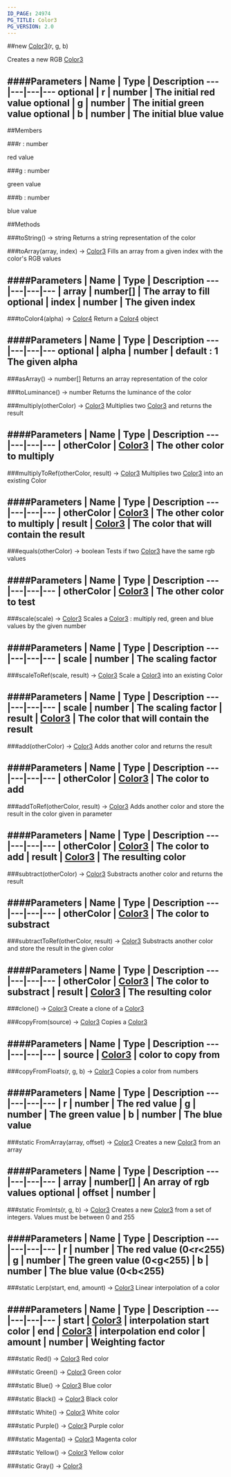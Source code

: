 ```yaml
---
ID_PAGE: 24974
PG_TITLE: Color3
PG_VERSION: 2.0
---
```

##new [Color3](/classes/Color3)(r, g, b)



Creates a new RGB [Color3](/classes/Color3)




####Parameters
 | Name | Type | Description
---|---|---|---
optional | r | number | The initial red value
optional | g | number | The initial green value
optional | b | number | The initial blue value
---

##Members

###r : number




red value



###g : number




green value



###b : number




blue value











##Methods

###toString() &rarr; string
Returns a string representation of the color






###toArray(array, index) &rarr; [Color3](/classes/Color3)
Fills an array from a given index with the color's RGB values





####Parameters
 | Name | Type | Description
---|---|---|---
 | array | number[] | The array to fill
optional | index | number | The given index
---

###toColor4(alpha) &rarr; [Color4](/classes/Color4)
Return a [Color4](/classes/Color4) object





####Parameters
 | Name | Type | Description
---|---|---|---
optional | alpha | number | default : 1 The given alpha
---

###asArray() &rarr; number[]
Returns an array representation of the color






###toLuminance() &rarr; number
Returns the luminance of the color






###multiply(otherColor) &rarr; [Color3](/classes/Color3)
Multiplies two [Color3](/classes/Color3) and returns the result





####Parameters
 | Name | Type | Description
---|---|---|---
 | otherColor | [Color3](/classes/Color3) | The other color to multiply
---

###multiplyToRef(otherColor, result) &rarr; [Color3](/classes/Color3)
Multiplies two [Color3](/classes/Color3) into an existing Color





####Parameters
 | Name | Type | Description
---|---|---|---
 | otherColor | [Color3](/classes/Color3) | The other color to multiply
 | result | [Color3](/classes/Color3) | The color that will contain the result
---

###equals(otherColor) &rarr; boolean
Tests if two [Color3](/classes/Color3) have the same rgb values





####Parameters
 | Name | Type | Description
---|---|---|---
 | otherColor | [Color3](/classes/Color3) | The other color to test
---

###scale(scale) &rarr; [Color3](/classes/Color3)
Scales a [Color3](/classes/Color3) : multiply red, green and blue values by the given number





####Parameters
 | Name | Type | Description
---|---|---|---
 | scale | number | The scaling factor
---

###scaleToRef(scale, result) &rarr; [Color3](/classes/Color3)
Scale a [Color3](/classes/Color3) into an existing Color





####Parameters
 | Name | Type | Description
---|---|---|---
 | scale | number | The scaling factor
 | result | [Color3](/classes/Color3) | The color that will contain the result
---

###add(otherColor) &rarr; [Color3](/classes/Color3)
Adds another color and returns the result





####Parameters
 | Name | Type | Description
---|---|---|---
 | otherColor | [Color3](/classes/Color3) | The color to add
---

###addToRef(otherColor, result) &rarr; [Color3](/classes/Color3)
Adds another color and store the result in the color given in parameter





####Parameters
 | Name | Type | Description
---|---|---|---
 | otherColor | [Color3](/classes/Color3) | The color to add
 | result | [Color3](/classes/Color3) | The resulting color
---

###subtract(otherColor) &rarr; [Color3](/classes/Color3)
Substracts another color and returns the result





####Parameters
 | Name | Type | Description
---|---|---|---
 | otherColor | [Color3](/classes/Color3) | The color to substract
---

###subtractToRef(otherColor, result) &rarr; [Color3](/classes/Color3)
Substracts another color and store the result in the given color





####Parameters
 | Name | Type | Description
---|---|---|---
 | otherColor | [Color3](/classes/Color3) | The color to substract
 | result | [Color3](/classes/Color3) | The resulting color
---

###clone() &rarr; [Color3](/classes/Color3)
Create a clone of a [Color3](/classes/Color3)






###copyFrom(source) &rarr; [Color3](/classes/Color3)
Copies a [Color3](/classes/Color3)





####Parameters
 | Name | Type | Description
---|---|---|---
 | source | [Color3](/classes/Color3) | color to copy from
---

###copyFromFloats(r, g, b) &rarr; [Color3](/classes/Color3)
Copies a color from numbers





####Parameters
 | Name | Type | Description
---|---|---|---
 | r | number | The red value
 | g | number | The green value
 | b | number | The blue value
---

###static FromArray(array, offset) &rarr; [Color3](/classes/Color3)
Creates a new [Color3](/classes/Color3) from an array





####Parameters
 | Name | Type | Description
---|---|---|---
 | array | number[] | An array of rgb values
optional | offset | number | 
---

###static FromInts(r, g, b) &rarr; [Color3](/classes/Color3)
Creates a new [Color3](/classes/Color3) from a set of integers. Values must be between 0 and 255





####Parameters
 | Name | Type | Description
---|---|---|---
 | r | number | The red value (0&lt;r&lt;255)
 | g | number | The green value (0&lt;g&lt;255)
 | b | number | The blue value (0&lt;b&lt;255)
---

###static Lerp(start, end, amount) &rarr; [Color3](/classes/Color3)
Linear interpolation of a color





####Parameters
 | Name | Type | Description
---|---|---|---
 | start | [Color3](/classes/Color3) | interpolation start color
 | end | [Color3](/classes/Color3) | interpolation end color
 | amount | number | Weighting factor
---

###static Red() &rarr; [Color3](/classes/Color3)
Red color






###static Green() &rarr; [Color3](/classes/Color3)
Green color






###static Blue() &rarr; [Color3](/classes/Color3)
Blue color






###static Black() &rarr; [Color3](/classes/Color3)
Black color






###static White() &rarr; [Color3](/classes/Color3)
White color






###static Purple() &rarr; [Color3](/classes/Color3)
Purple color






###static Magenta() &rarr; [Color3](/classes/Color3)
Magenta color






###static Yellow() &rarr; [Color3](/classes/Color3)
Yellow color






###static Gray() &rarr; [Color3](/classes/Color3)

